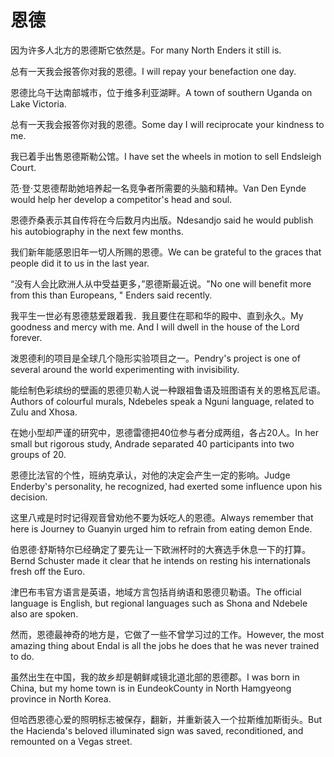 # 恩德

<p><span class="chinese">因为许多人北方的恩德斯它依然是。</span><span class="english">For many North Enders it still is.</span></p>

<p><span class="chinese">总有一天我会报答你对我的恩德。</span><span class="english">I will repay your benefaction one day.</span></p>

<p><span class="chinese">恩德比乌干达南部城市，位于维多利亚湖畔。</span><span class="english">A town of southern Uganda on Lake Victoria.</span></p>

<p><span class="chinese">总有一天我会报答你对我的恩德。</span><span class="english">Some day I will reciprocate your kindness to me.</span></p>

<p><span class="chinese">我已着手出售恩德斯勒公馆。</span><span class="english">I have set the wheels in motion to sell Endsleigh Court.</span></p>

<p><span class="chinese">范·登·艾恩德帮助她培养起一名竞争者所需要的头脑和精神。</span><span class="english">Van Den Eynde would help her develop a competitor's head and soul.</span></p>

<p><span class="chinese">恩德乔桑表示其自传将在今后数月内出版。</span><span class="english">Ndesandjo said he would publish his autobiography in the next few months.</span></p>

<p><span class="chinese">我们新年能感恩旧年一切人所赐的恩德。</span><span class="english">We can be grateful to the graces that people did it to us in the last year.</span></p>

<p><span class="chinese">“没有人会比欧洲人从中受益更多，”恩德斯最近说。</span><span class="english">"No one will benefit more from this than Europeans, " Enders said recently.</span></p>

<p><span class="chinese">我平生一世必有恩德慈爱跟着我．我且要住在耶和华的殿中、直到永久。</span><span class="english">My goodness and mercy with me. And I will dwell in the house of the Lord forever.</span></p>

<p><span class="chinese">泼恩德利的项目是全球几个隐形实验项目之一。</span><span class="english">Pendry's project is one of several around the world experimenting with invisibility.</span></p>

<p><span class="chinese">能绘制色彩缤纷的壁画的恩德贝勒人说一种跟祖鲁语及班图语有关的恩格瓦尼语。</span><span class="english">Authors of colourful murals, Ndebeles speak a Nguni language, related to Zulu and Xhosa.</span></p>

<p><span class="chinese">在她小型却严谨的研究中，恩德雷德把40位参与者分成两组，各占20人。</span><span class="english">In her small but rigorous study, Andrade separated 40 participants into two groups of 20.</span></p>

<p><span class="chinese">恩德比法官的个性，班纳克承认，对他的决定会产生一定的影响。</span><span class="english">Judge Enderby's personality, he recognized, had exerted some influence upon his decision.</span></p>

<p><span class="chinese">这里八戒是时时记得观音曾劝他不要为妖吃人的恩德。</span><span class="english">Always remember that here is Journey to Guanyin urged him to refrain from eating demon Ende.</span></p>

<p><span class="chinese">伯恩德·舒斯特尔已经确定了要先让一下欧洲杯时的大赛选手休息一下的打算。</span><span class="english">Bernd Schuster made it clear that he intends on resting his internationals fresh off the Euro.</span></p>

<p><span class="chinese">津巴布韦官方语言是英语，地域方言包括肖纳语和恩德贝勒语。</span><span class="english">The official language is English, but regional languages such as Shona and Ndebele also are spoken.</span></p>

<p><span class="chinese">然而，恩德最神奇的地方是，它做了一些不曾学习过的工作。</span><span class="english">However, the most amazing thing about Endal is all the jobs he does that he was never trained to do.</span></p>

<p><span class="chinese">虽然出生在中国，我的故乡却是朝鲜咸镜北道北部的恩德郡。</span><span class="english">I was born in China, but my home town is in EundeokCounty in North Hamgyeong province in North Korea.</span></p>

<p><span class="chinese">但哈西恩德心爱的照明标志被保存，翻新，并重新装入一个拉斯维加斯街头。</span><span class="english">But the Hacienda's beloved illuminated sign was saved, reconditioned, and remounted on a Vegas street.</span></p>

